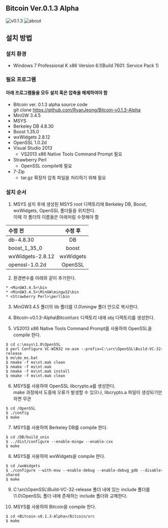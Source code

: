 ## Bitcoin Ver.0.1.3 Alpha
![v0.1.3](https://github.com/RyanJeong/Bitcoin-v0.1.3-Alpha/blob/master/img/v0.1.3.PNG)
![about](https://github.com/RyanJeong/Bitcoin-v0.1.3-Alpha/blob/master/img/about.PNG)
## 설치 방법
### 설치 환경
* Windows 7 Professional K x86 Version 6.1(Build 7601: Service Pack 1)

### 필요 프로그램<br>
#### 아래 프로그램들을 모두 설치 혹은 압축을 해제하여야 함<br>
* Bitcoin ver. 0.1.3 alpha source code<br>
git clone https://github.com/RyanJeong/Bitcoin-v0.1.3-Alpha
* MinGW 3.4.5
* MSYS
* Berkeley DB 4.8.30
* Boost 1.35.0
* wxWidgets 2.8.12
* OpenSSL 1.0.2d
* Visual Studio 2013
  * VS2013 x86 Native Tools Command Prompt 필요
* Strawberry Perl
  * OpenSSL compile에 필요
* 7-Zip
  * tar.gz 확장자 압축 파일을 처리하기 위해 필요

### 설치 순서
1. MSYS 설치 후에 생성된 MSYS root 디렉토리에 Berkeley DB, Boost, wxWidgets, OpenSSL 폴더들을 위치한다.<br>
이때 각 폴더의 이름들은 아래처럼 수정해야 함<br>
    
| 수정 전 | 수정 후 |
|:--------|:--------:|
| db-4.8.30 | DB |
| boost_1_35_0 | boost |
| wxWidgets-2.8.12 | wxWidgets |
| openssl-1.0.2d | OpenSSL |

2. 환경변수를 아래와 같이 추가한다.<br>
```Text
* <MinGW3.4.5>\bin
* <MinGW3.4.5>\MinGW\mingw32\bin
* <Strawberry Perl>\perl\bin
```

3. MinGW3.4.5 폴더의 lib 폴더를 <MSYS>\1.0\mingw 폴더 안으로 복사한다.<br>
 
4. Bitcoin-v0.1.3-Alpha\Bitcoin\src 디렉토리 내에 obj 디렉토리를 생성한다.<br>

5. VS2013 x86 Native Tools Command Prompt를 사용하여 OpenSSL을 compile 한다.<br>
```Text
$ cd c:\msys\1.0\OpenSSL
$ perl Configure VC-WIN32 no-asm --prefix=C:\src\OpenSSL\Build-VC-32-release
$ ms\do_ms.bat
$ nmake -f ms\nt.mak clean
$ nmake -f ms\nt.mak 
$ nmake -f ms\nt.mak install
$ nmake -f ms\nt.mak clean
```

6. MSYS를 사용하여 OpenSSL libcrypto.a를 생성한다.<br>
make 과정에서 도중에 오류가 발생할 수 있으나, libcrypto.a 파일이 생성되기만 하면 무관<br>
```Text
$ cd /OpenSSL
$ ./config
$ make
```

7. MSYS를 사용하여 Berkeley DB를 compile 한다.<br>
```Text
$ cd /DB/build_unix
$ ../dist/configure --enable-mingw --enable-cxx
$ make
```

8. MSYS를 사용하여 wxWidgets을 compile 한다.<br>
```Text
$ cd /wxWidgets
$ ./configure --with-msw --enable-debug --enable-debug_gdb --disable-shared
$ make
```

9. C:\src\OpenSSL\Build-VC-32-release 폴더 내에 있는 include 폴더를 <MSYS>\1.0\OpenSSL 폴더 내에 존재하는 include 폴더와 교체한다.<br>
 
10. MSYS를 사용하여 Bitcoin을 compile 한다.<br>
```Text
$ cd <Bitcoin-v0.1.3-Alpha>/Bitcoin/src
$ make
```
